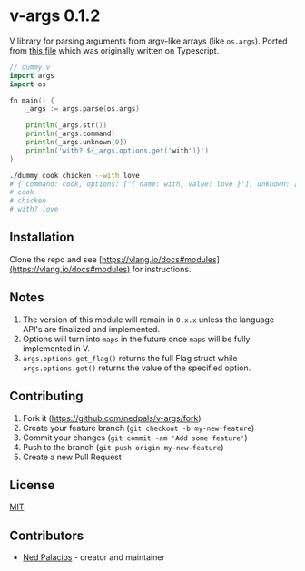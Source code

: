 # v-args 0.1.2
V library for parsing arguments from argv-like arrays (like `os.args`). Ported from [this file](https://github.com/nedpals/kuman/blob/master/src/parser.ts) which was originally written on Typescript.

```go
// dummy.v
import args
import os

fn main() {
    _args := args.parse(os.args)

    println(_args.str())
    println(_args.command)
    println(_args.unknown[0])
    println('with? ${_args.options.get('with')}')
}
```

```bash
./dummy cook chicken --with love
# { command: cook, options: ["{ name: with, value: love }"], unknown: ['chicken'] }
# cook
# chicken
# with? love
```

## Installation
Clone the repo and see [https://vlang.io/docs#modules](https://vlang.io/docs#modules) for instructions.

## Notes
1. The version of this module will remain in `0.x.x` unless the language API's are finalized and implemented.
2. Options will turn into `maps` in the future once `maps` will be fully implemented in V.
3. `args.options.get_flag()` returns the full Flag struct while `args.options.get()` returns the value of the specified option.

## Contributing

1. Fork it (<https://github.com/nedpals/v-args/fork>)
2. Create your feature branch (`git checkout -b my-new-feature`)
3. Commit your changes (`git commit -am 'Add some feature'`)
4. Push to the branch (`git push origin my-new-feature`)
5. Create a new Pull Request

## License
[MIT](LICENSE)

## Contributors

- [Ned Palacios](https://github.com/nedpals) - creator and maintainer
